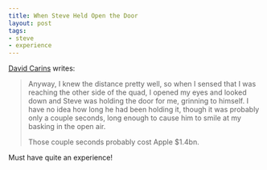 ```yaml
---
title: When Steve Held Open the Door
layout: post
tags: 
- steve
- experience
---
```


[David Carins](http://tumblr.davidcairns.org/post/9359368094/so-steve-jobs-has-left-his-role-as-apples-ceo) writes: 
> Anyway, I knew the distance pretty well, so when I sensed that I was reaching the other side of the quad, I opened my eyes and looked down and Steve was holding the door for me, grinning to himself. I have no idea how long he had been holding it, though it was probably only a couple seconds, long enough to cause him to smile at my basking in the open air.
>
>Those couple seconds probably cost Apple $1.4bn.

Must have quite an experience!
